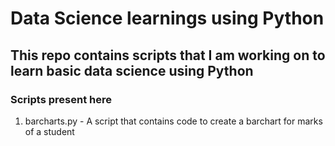 # Data Science learnings using Python #

## This repo contains scripts that I am working on to learn basic data science using Python ##

### Scripts present here ###
1. barcharts.py - A script that contains code to create a barchart for marks of a student
